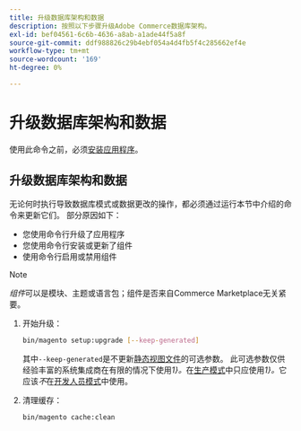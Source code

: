 ```yaml
---
title: 升级数据库架构和数据
description: 按照以下步骤升级Adobe Commerce数据库架构。
exl-id: bef04561-6c6b-4636-a8ab-a1ade44f5a8f
source-git-commit: ddf988826c29b4ebf054a4d4fb5f4c285662ef4e
workflow-type: tm+mt
source-wordcount: '169'
ht-degree: 0%

---
```


# 升级数据库架构和数据

使用此命令之前，必须[安装应用程序](../advanced.md)。

## 升级数据库架构和数据

无论何时执行导致数据库模式或数据更改的操作，都必须通过运行本节中介绍的命令来更新它们。 部分原因如下：

* 您使用命令行升级了应用程序
* 您使用命令行安装或更新了组件
* 使用命令行启用或禁用组件

>[!NOTE]
>
>*组件*&#x200B;可以是模块、主题或语言包；组件是否来自Commerce Marketplace无关紧要。

1. 开始升级：

   ```bash
   bin/magento setup:upgrade [--keep-generated]
   ```

   其中`--keep-generated`是不更新[静态视图文件](../../configuration/cli/static-view-file-deployment.md)的可选参数。 此可选参数仅供经验丰富的系统集成商在有限的情况下使用&#x200B;*1}。*&#x200B;在[生产模式](../../configuration/bootstrap/application-modes.md#production-mode)中只应使用&#x200B;*1}。*&#x200B;它应该&#x200B;*不*&#x200B;在[开发人员模式](../../configuration/bootstrap/application-modes.md#developer-mode)中使用。

1. 清理缓存：

   ```bash
   bin/magento cache:clean
   ```
